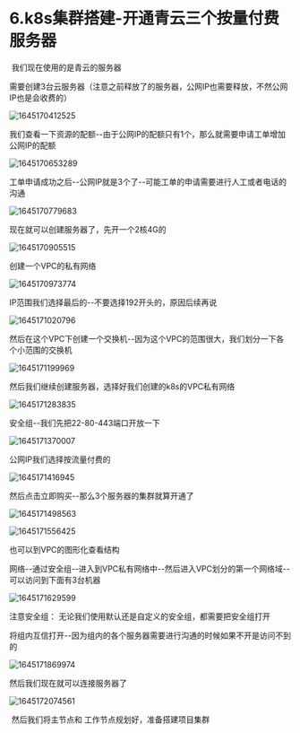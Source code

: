 # 6.k8s集群搭建-开通青云三个按量付费服务器



​	我们现在使用的是青云的服务器



​	需要创建3台云服务器（注意之前释放了的服务器，公网IP也需要释放，不然公网IP也是会收费的）

![1645170412525](../../.vuepress/public/images/1645170412525.png)



​	我们查看一下资源的配额--由于公网IP的配额只有1个，那么就需要申请工单增加公网IP的配额

![1645170653289](../../.vuepress/public/images/1645170653289.png)





工单申请成功之后--公网IP就是3个了--可能工单的申请需要进行人工或者电话的沟通

![1645170779683](../../.vuepress/public/images/1645170779683.png)





现在就可以创建服务器了，先开一个2核4G的

![1645170905515](../../.vuepress/public/images/1645170905515.png)





创建一个VPC的私有网络

![1645170973774](../../.vuepress/public/images/1645170973774.png)



IP范围我们选择最后的--不要选择192开头的，原因后续再说

![1645171020796](../../.vuepress/public/images/1645171020796.png)



然后在这个VPC下创建一个交换机--因为这个VPC的范围很大，我们划分一下各个小范围的交换机

![1645171199969](../../.vuepress/public/images/1645171199969.png)



然后我们继续创建服务器，选择好我们创建的k8s的VPC私有网络

![1645171283835](../../.vuepress/public/images/1645171283835.png)



安全组--我们先把22-80-443端口开放一下

![1645171370007](../../.vuepress/public/images/1645171370007.png)





公网IP我们选择按流量付费的

![1645171416945](../../.vuepress/public/images/1645171416945.png)





然后点击立即购买--那么3个服务器的集群就算开通了

![1645171498563](../../.vuepress/public/images/1645171498563.png)





![1645171556425](../../.vuepress/public/images/1645171556425.png)



也可以到VPC的图形化查看结构

​		网络--通过安全组--进入到VPC私有网络中--然后进入VPC划分的第一个网络域--可以访问到下面有3台机器

![1645171629599](../../.vuepress/public/images/1645171629599.png)



注意安全组： 无论我们使用默认还是自定义的安全组，都需要把安全组打开

​	将组内互信打开--因为组内的各个服务器需要进行沟通的时候如果不开是访问不到的

![1645171869974](../../.vuepress/public/images/1645171869974.png)



然后我们现在就可以连接服务器了

![1645172074561](../../.vuepress/public/images/1645172074561.png)



​	然后我们将主节点和 工作节点规划好，准备搭建项目集群









































































